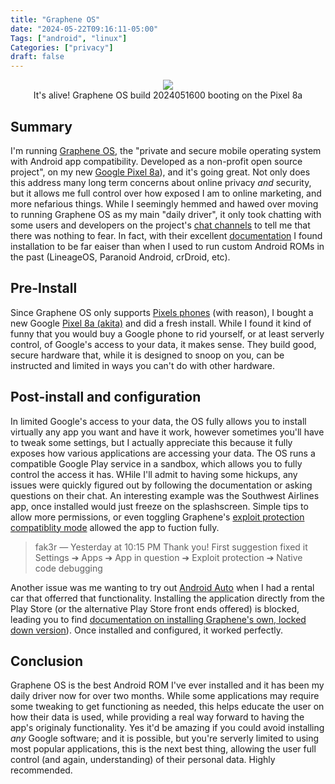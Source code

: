 ```yaml
---
title: "Graphene OS"
date: "2024-05-22T09:16:11-05:00"
Tags: ["android", "linux"]
Categories: ["privacy"] 
draft: false
---
```

<div align="center">
	<img src="/2024/me-and-graphene.jpg">
	<figcaption>It's alive! Graphene OS build 2024051600 booting on the Pixel 8a</figcaption>
</div>

## Summary

I'm running [Graphene OS](https://grapheneos.org/), the "private and secure mobile operating system with Android app compatibility. Developed as a non-profit open source project", on my new [Google Pixel 8a](https://store.google.com/product/pixel_8a)), and it's going great. Not only does this address many long term concerns about online privacy *and* security, but it allows me full control over how exposed I am to online marketing, and more nefarious things. While I seemingly hemmed and hawed over moving to running Graphene OS as my main "daily driver", it only took chatting with some users and developers on the project's [chat channels](https://grapheneos.org/contact#community) to tell me that there was nothing to fear. In fact, with their excellent [documentation](https://grapheneos.org/install/) I found installation to be far eaiser than when I used to run custom Android ROMs in the past (LineageOS, Paranoid Android, crDroid, etc).

## Pre-Install

Since Graphene OS only supports [Pixels phones](https://grapheneos.org/faq#supported-devices) (with reason), I bought a new Google [Pixel 8a (akita)](https://store.google.com/us/product/pixel_8a) and did a fresh install. While I found it kind of funny that you would buy a Google phone to rid yourself, or at least serverly control, of Google's access to your data, it makes sense. They build good, secure hardware that, while it is designed to snoop on you, can be instructed and limited in ways you can't do with other hardware.

## Post-install and configuration

In limited Google's access to your data, the OS fully allows you to install virtually any app you want and have it work, however sometimes you'll have to tweak some settings, but I actually appreciate this because it fully exposes how various applications are accessing your data. The OS runs a compatible Google Play service in a sandbox, which allows you to fully control the access it has. WHile I'll admit to having some hickups, any issues were quickly figured out by following the documentation or asking questions on their chat. An interesting example was the Southwest Airlines app, once installed would just freeze on the splashscreen. Simple tips to allow more permissions, or even toggling Graphene's [exploit protection compatiblity mode](https://discuss.grapheneos.org/d/8330-app-compatibility-with-grapheneos) allowed the app to fuction fully.

> fak3r — Yesterday at 10:15 PM
> Thank you! First suggestion fixed it Settings ➔ Apps ➔ App in question ➔ Exploit protection ➔ Native code debugging

Another issue was me wanting to try out [Android Auto](https://www.android.com/auto/) when I had a rental car that offerred that functionality. Installing the application directly from the Play Store (or the alternative Play Store front ends offered) is blocked, leading you to find [documentation on installing Graphene's own, locked down version](https://discuss.grapheneos.org/d/10094-android-auto-working-feature-set/7)). Once installed and configured, it worked perfectly. 

## Conclusion

Graphene OS is the best Android ROM I've ever installed and it has been my daily driver now for over two months. While some applications may require some tweaking to get functioning as needed, this helps educate the user on how their data is used, while providing a real way forward to having the app's originaly functionality. Yes it'd be amazing if you could avoid installing *any* Google software; and it is possible, but you're serverly limited to using most popular applications, this is the next best thing, allowing the user full control (and again, understanding) of their personal data. Highly recommended.
